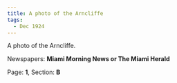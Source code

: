 ```yaml
---  
title: A photo of the Arncliffe  
tags:  
  - Dec 1924  
---  
```

  
A photo of the Arncliffe.  
  
Newspapers: **Miami Morning News or The Miami Herald**  
  
Page: **1**, Section: **B** 
